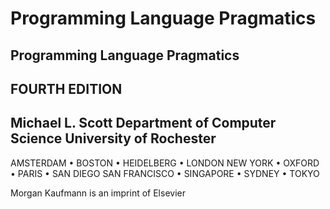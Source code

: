# Programming Language Pragmatics

## Programming Language Pragmatics

## FOURTH EDITION

## Michael L. Scott  Department of Computer Science  University of Rochester

AMSTERDAM • BOSTON • HEIDELBERG • LONDON  NEW YORK • OXFORD • PARIS • SAN DIEGO  SAN FRANCISCO • SINGAPORE • SYDNEY • TOKYO

Morgan Kaufmann is an imprint of Elsevier

